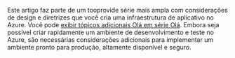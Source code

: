 Este artigo faz parte de um tooprovide série mais ampla com considerações de design e diretrizes que você cria uma infraestrutura de aplicativo no Azure. Você pode [exibir tópicos adicionais Olá em série Olá](#next-steps). Embora seja possível criar rapidamente um ambiente de desenvolvimento e teste no Azure, são necessárias considerações adicionais para implementar um ambiente pronto para produção, altamente disponível e seguro.

